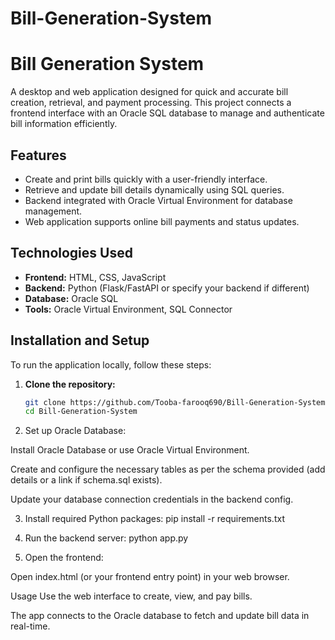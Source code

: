 # Bill-Generation-System

# Bill Generation System

A desktop and web application designed for quick and accurate bill creation, retrieval, and payment processing. This project connects a frontend interface with an Oracle SQL database to manage and authenticate bill information efficiently.

## Features

- Create and print bills quickly with a user-friendly interface.
- Retrieve and update bill details dynamically using SQL queries.
- Backend integrated with Oracle Virtual Environment for database management.
- Web application supports online bill payments and status updates.

## Technologies Used

- **Frontend:** HTML, CSS, JavaScript
- **Backend:** Python (Flask/FastAPI or specify your backend if different)
- **Database:** Oracle SQL
- **Tools:** Oracle Virtual Environment, SQL Connector

## Installation and Setup

To run the application locally, follow these steps:

1. **Clone the repository:**

   ```bash
   git clone https://github.com/Tooba-farooq690/Bill-Generation-System.git
   cd Bill-Generation-System


2. Set up Oracle Database:

Install Oracle Database or use Oracle Virtual Environment.

Create and configure the necessary tables as per the schema provided (add details or a link if schema.sql exists).

Update your database connection credentials in the backend config.

3. Install required Python packages:
pip install -r requirements.txt

4. Run the backend server:
python app.py

5. Open the frontend:

Open index.html (or your frontend entry point) in your web browser.

Usage
Use the web interface to create, view, and pay bills.

The app connects to the Oracle database to fetch and update bill data in real-time.